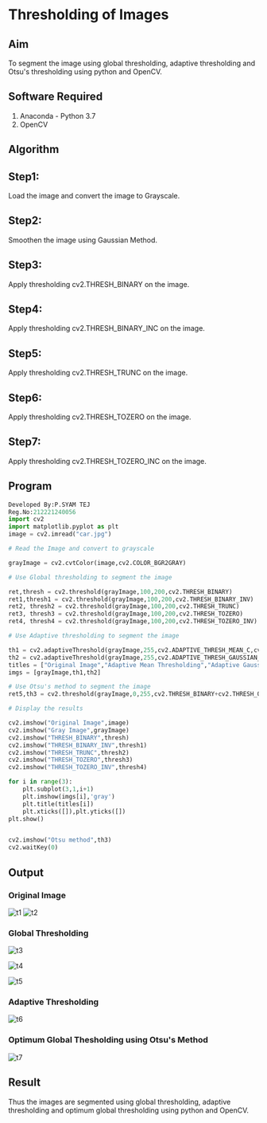 # Thresholding of Images
## Aim
To segment the image using global thresholding, adaptive thresholding and Otsu's thresholding using python and OpenCV.

## Software Required
1. Anaconda - Python 3.7
2. OpenCV

## Algorithm
## Step1:
Load the image and convert the image to Grayscale.

## Step2:
Smoothen the image using Gaussian Method.

## Step3:
Apply thresholding cv2.THRESH_BINARY on the image.

## Step4:
Apply thresholding cv2.THRESH_BINARY_INC on the image.

## Step5:
Apply thresholding cv2.THRESH_TRUNC on the image.

## Step6:
Apply thresholding cv2.THRESH_TOZERO on the image.

## Step7:
Apply thresholding cv2.THRESH_TOZERO_INC on the image.
## Program

```python
Developed By:P.SYAM TEJ
Reg.No:212221240056
import cv2
import matplotlib.pyplot as plt
image = cv2.imread("car.jpg")

# Read the Image and convert to grayscale

grayImage = cv2.cvtColor(image,cv2.COLOR_BGR2GRAY)

# Use Global thresholding to segment the image

ret,thresh = cv2.threshold(grayImage,100,200,cv2.THRESH_BINARY)
ret1,thresh1 = cv2.threshold(grayImage,100,200,cv2.THRESH_BINARY_INV)
ret2, thresh2 = cv2.threshold(grayImage,100,200,cv2.THRESH_TRUNC)
ret3, thresh3 = cv2.threshold(grayImage,100,200,cv2.THRESH_TOZERO)
ret4, thresh4 = cv2.threshold(grayImage,100,200,cv2.THRESH_TOZERO_INV)

# Use Adaptive thresholding to segment the image

th1 = cv2.adaptiveThreshold(grayImage,255,cv2.ADAPTIVE_THRESH_MEAN_C,cv2.THRESH_BINARY,11,2)
th2 = cv2.adaptiveThreshold(grayImage,255,cv2.ADAPTIVE_THRESH_GAUSSIAN_C,cv2.THRESH_BINARY,11,2)
titles = ["Original Image","Adaptive Mean Thresholding","Adaptive Gaussian Thresholding"]
imgs = [grayImage,th1,th2]

# Use Otsu's method to segment the image 
ret5,th3 = cv2.threshold(grayImage,0,255,cv2.THRESH_BINARY+cv2.THRESH_OTSU)

# Display the results

cv2.imshow("Original Image",image)
cv2.imshow("Gray Image",grayImage)
cv2.imshow("THRESH_BINARY",thresh)
cv2.imshow("THRESH_BINARY_INV",thresh1)
cv2.imshow("THRESH_TRUNC",thresh2)
cv2.imshow("THRESH_TOZERO",thresh3)
cv2.imshow("THRESH_TOZERO_INV",thresh4)

for i in range(3):
    plt.subplot(3,1,i+1)
    plt.imshow(imgs[i],'gray')
    plt.title(titles[i])
    plt.xticks([]),plt.yticks([])
plt.show()


cv2.imshow("Otsu method",th3)
cv2.waitKey(0)

```
## Output

### Original Image
![t1](https://user-images.githubusercontent.com/93427224/170474065-8dd77b34-714a-4b00-8b9b-d06802d29706.png)
![t2](https://user-images.githubusercontent.com/93427224/170474098-07747538-85c8-431d-bda3-bd155bb1d26f.png)


### Global Thresholding
![t3](https://user-images.githubusercontent.com/93427224/170474329-017bcffd-d9f0-411c-a2d8-bb44dda106db.png)

![t4](https://user-images.githubusercontent.com/93427224/170474371-afdc329c-db3a-49f3-8809-8eb162aff351.png)

![t5](https://user-images.githubusercontent.com/93427224/170474387-43df37fd-26c5-4bb5-8e09-4bbb7ecda191.png)


### Adaptive Thresholding
![t6](https://user-images.githubusercontent.com/93427224/170474484-3e98f942-708e-4398-b367-b1bfc063e2da.png)


### Optimum Global Thesholding using Otsu's Method

![t7](https://user-images.githubusercontent.com/93427224/170475444-6b17b91e-731d-4854-bcdd-e24cb38183f6.png)


## Result
Thus the images are segmented using global thresholding, adaptive thresholding and optimum global thresholding using python and OpenCV.

